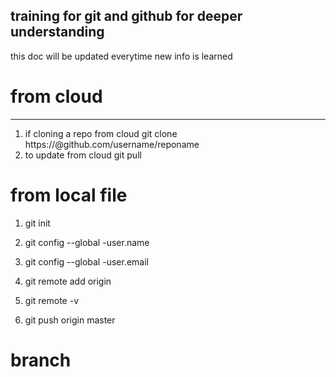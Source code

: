 training for git and github for deeper understanding
---
this doc will be updated everytime new info is learned

# from cloud
---

1. if cloning a repo from cloud 
	git clone https://<personal token>@github.com/username/reponame
2. to update from cloud
	git pull
# from local file

1. git init
2. git config --global -user.name
3. git config --global -user.email

4. git remote add origin <link>
5. git remote -v
6. git push origin master

# branch

